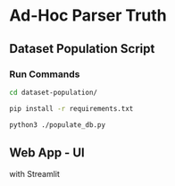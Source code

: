 # Ad-Hoc Parser Truth

## Dataset Population Script

### Run Commands

```bash
cd dataset-population/
```

```bash
pip install -r requirements.txt
```

```bash
python3 ./populate_db.py
```

## Web App - UI

with Streamlit
